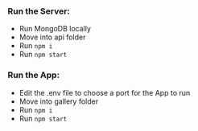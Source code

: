 ### Run the Server:
- Run MongoDB locally
- Move into api folder
- Run `npm i`
- Run `npm start`

### Run the App:
- Edit the .env file to choose a port for the App to run
- Move into gallery folder
- Run `npm i`
- Run `npm start`